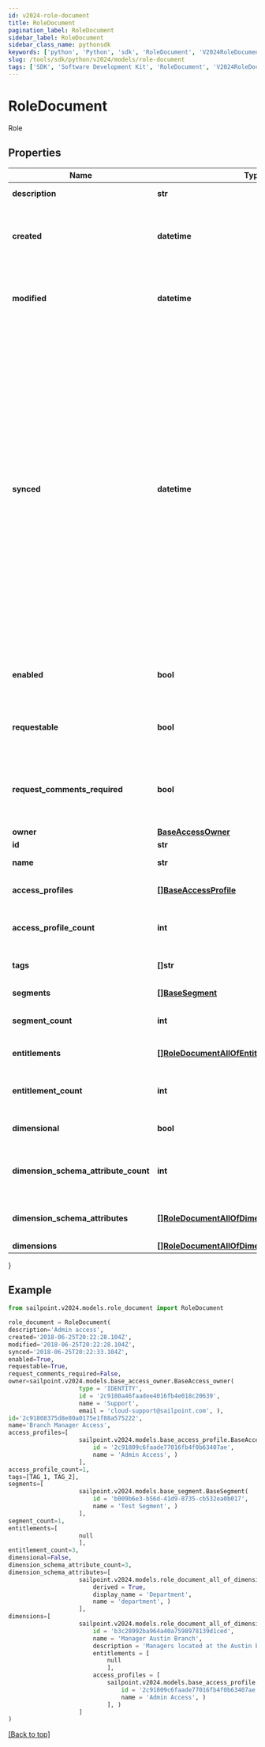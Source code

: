 ```yaml
---
id: v2024-role-document
title: RoleDocument
pagination_label: RoleDocument
sidebar_label: RoleDocument
sidebar_class_name: pythonsdk
keywords: ['python', 'Python', 'sdk', 'RoleDocument', 'V2024RoleDocument']
slug: /tools/sdk/python/v2024/models/role-document
tags: ['SDK', 'Software Development Kit', 'RoleDocument', 'V2024RoleDocument']
---
```


# RoleDocument

Role

## Properties

| Name | Type | Description | Notes |
| --- | --- | --- | --- |
| **description** | **str** | Access item's description. | [optional] |
| **created** | **datetime** | ISO-8601 date-time referring to the time when the object was created. | [optional] |
| **modified** | **datetime** | ISO-8601 date-time referring to the time when the object was last modified. | [optional] |
| **synced** | **datetime** | ISO-8601 date-time referring to the date-time when object was queued to be synced into search database for use in the search API. This date-time changes anytime there is an update to the object, which triggers a synchronization event being sent to the search database. There may be some delay between the `synced` time and the time when the updated data is actually available in the search API. | [optional] |
| **enabled** | **bool** | Indicates whether the access item is currently enabled. | [optional] [default to False] |
| **requestable** | **bool** | Indicates whether the access item can be requested. | [optional] [default to True] |
| **request_comments_required** | **bool** | Indicates whether comments are required for requests to access the item. | [optional] [default to False] |
| **owner** | [**BaseAccessOwner**](base-access-owner) |  | [optional] |
| **id** | **str** | ID of the role. | [required] |
| **name** | **str** | Name of the role. | [required] |
| **access_profiles** | [**[]BaseAccessProfile**](base-access-profile) | Access profiles included with the role. | [optional] |
| **access_profile_count** | **int** | Number of access profiles included with the role. | [optional] |
| **tags** | **[]str** | Tags that have been applied to the object. | [optional] |
| **segments** | [**[]BaseSegment**](base-segment) | Segments with the role. | [optional] |
| **segment_count** | **int** | Number of segments with the role. | [optional] |
| **entitlements** | [**[]RoleDocumentAllOfEntitlements**](role-document-all-of-entitlements) | Entitlements included with the role. | [optional] |
| **entitlement_count** | **int** | Number of entitlements included with the role. | [optional] |
| **dimensional** | **bool** |  | [optional] [default to False] |
| **dimension_schema_attribute_count** | **int** | Number of dimension attributes included with the role. | [optional] |
| **dimension_schema_attributes** | [**[]RoleDocumentAllOfDimensionSchemaAttributes**](role-document-all-of-dimension-schema-attributes) | Dimension attributes included with the role. | [optional] |
| **dimensions** | [**[]RoleDocumentAllOfDimensions**](role-document-all-of-dimensions) |  | [optional] |

}

## Example

```python
from sailpoint.v2024.models.role_document import RoleDocument

role_document = RoleDocument(
description='Admin access',
created='2018-06-25T20:22:28.104Z',
modified='2018-06-25T20:22:28.104Z',
synced='2018-06-25T20:22:33.104Z',
enabled=True,
requestable=True,
request_comments_required=False,
owner=sailpoint.v2024.models.base_access_owner.BaseAccess_owner(
                    type = 'IDENTITY',
                    id = '2c9180a46faadee4016fb4e018c20639',
                    name = 'Support',
                    email = 'cloud-support@sailpoint.com', ),
id='2c91808375d8e80a0175e1f88a575222',
name='Branch Manager Access',
access_profiles=[
                    sailpoint.v2024.models.base_access_profile.BaseAccessProfile(
                        id = '2c91809c6faade77016fb4f0b63407ae',
                        name = 'Admin Access', )
                    ],
access_profile_count=1,
tags=[TAG_1, TAG_2],
segments=[
                    sailpoint.v2024.models.base_segment.BaseSegment(
                        id = 'b009b6e3-b56d-41d9-8735-cb532ea0b017',
                        name = 'Test Segment', )
                    ],
segment_count=1,
entitlements=[
                    null
                    ],
entitlement_count=3,
dimensional=False,
dimension_schema_attribute_count=3,
dimension_schema_attributes=[
                    sailpoint.v2024.models.role_document_all_of_dimension_schema_attributes.RoleDocument_allOf_dimensionSchemaAttributes(
                        derived = True,
                        display_name = 'Department',
                        name = 'department', )
                    ],
dimensions=[
                    sailpoint.v2024.models.role_document_all_of_dimensions.RoleDocument_allOf_dimensions(
                        id = 'b3c28992ba964a40a7598978139d1ced',
                        name = 'Manager Austin Branch',
                        description = 'Managers located at the Austin branch',
                        entitlements = [
                            null
                            ],
                        access_profiles = [
                            sailpoint.v2024.models.base_access_profile.BaseAccessProfile(
                                id = '2c91809c6faade77016fb4f0b63407ae',
                                name = 'Admin Access', )
                            ], )
                    ]
)

```

[[Back to top]](#)
